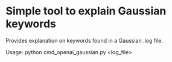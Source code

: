 # Simple tool to explain Gaussian keywords
Provides explanation on keywords found in a Gaussian .log file.

Usage: python cmd_openai_gaussian.py <log_file>


